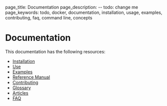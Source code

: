 page_title: Documentation
page_description: -- todo: change me
page_keywords: todo, docker, documentation, installation, usage, examples, contributing, faq, command line, concepts

# Documentation

This documentation has the following resources:

 - [Installation](../installation/)
 - [Use](../use/)
 - [Examples](../examples/)
 - [Reference Manual](../reference/)
 - [Contributing](../contributing/)
 - [Glossary](../terms/)
 - [Articles](../articles/)
 - [FAQ](../faq/)

